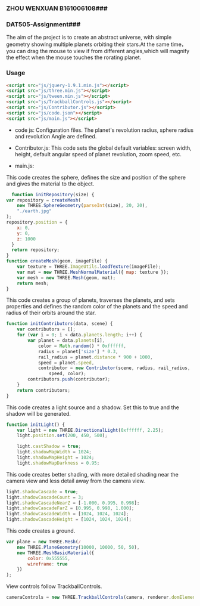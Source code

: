### ZHOU WENXUAN B161006108###
### DAT505-Assignment###

The aim of the project is to create an abstract universe, with simple geometry showing multiple planets orbiting their stars.At the same time，you can drag the mouse to view if from different angles,which will magnify the effect when the mouse touches the rorating planet.

### Usage ###
```html
<script src="js/jquery-1.9.1.min.js"></script>
<script src="js/three.min.js"></script>
<script src="js/tween.min.js"></script>
<script src="js/TrackballControls.js"></script>
<script src="js/Contributor.js"></script>
<script src="js/code.json"></script>
<script src="js/main.js"></script>
```
* code js:
Configuration files. The planet's revolution radius, sphere radius and revolution Angle are defined.

* Contributor.js:
This code sets the global default variables: screen width, height, default angular speed of planet revolution, zoom speed, etc.

* main.js:

This code creates the sphere, defines the size and position of the sphere and gives the material to the object.
```javascript
  function initRepository(size) {
var repository = createMesh(
    new THREE.SphereGeometry(parseInt(size), 20, 20),
    "./earth.jpg"
);
repository.position = {
    x: 0,
    y: 0,
    z: 1000
  }
  return repository;
}
function createMesh(geom, imageFile) {
    var texture = THREE.ImageUtils.loadTexture(imageFile);
    var mat = new THREE.MeshNormalMaterial({ map: texture });
    var mesh = new THREE.Mesh(geom, mat);
    return mesh;
}
```
This code creates a group of planets, traverses the planets, and sets properties and defines the random color of the planets and the speed and radius of their orbits around the star.
```javascript
function initContributors(data, scene) {
    var contributors = [];
    for (var i = 0; i < data.planets.length; i++) {
        var planet = data.planets[i],
            color = Math.random() * 0xffffff,
            radius = planet['size'] * 0.3,
            rail_radius = planet.distance * 900 + 1000,
            speed = planet.speed,
            contributor = new Contributor(scene, radius, rail_radius,
                speed, color);
        contributors.push(contributor);
    }
    return contributors;
}
```
This code creates a light source and a shadow. Set this to true and the shadow will be generated.
```javascript
function initLight() {
    var light = new THREE.DirectionalLight(0xffffff, 2.25);
    light.position.set(200, 450, 500);

    light.castShadow = true;
    light.shadowMapWidth = 1024;
    light.shadowMapHeight = 1024;
    light.shadowMapDarkness = 0.95;
```
This code creates better shading, with more detailed shading near the camera view and less detail away from the camera view.
```javascript
light.shadowCascade = true;
light.shadowCascadeCount = 3;
light.shadowCascadeNearZ = [-1.000, 0.995, 0.998];
light.shadowCascadeFarZ = [0.995, 0.998, 1.000];
light.shadowCascadeWidth = [1024, 1024, 1024];
light.shadowCascadeHeight = [1024, 1024, 1024];
```
This code creates a ground.
```javascript
var plane = new THREE.Mesh(/
    new THREE.PlaneGeometry(10000, 10000, 50, 50),
    new THREE.MeshBasicMaterial({
        color: 0x555555,
        wireframe: true
    })
);
```
View controls follow TrackballControls.
```javascript
cameraControls = new THREE.TrackballControls(camera, renderer.domElement);
```
